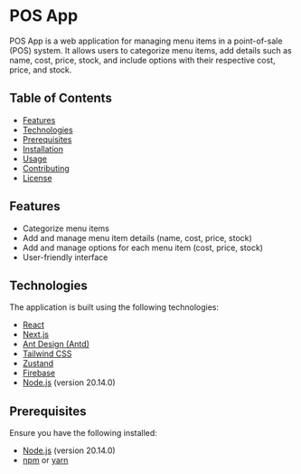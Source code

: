 # POS App

POS App is a web application for managing menu items in a point-of-sale (POS) system. It allows users to categorize menu items, add details such as name, cost, price, stock, and include options with their respective cost, price, and stock.

## Table of Contents

- [Features](#features)
- [Technologies](#technologies)
- [Prerequisites](#prerequisites)
- [Installation](#installation)
- [Usage](#usage)
- [Contributing](#contributing)
- [License](#license)

## Features

- Categorize menu items
- Add and manage menu item details (name, cost, price, stock)
- Add and manage options for each menu item (cost, price, stock)
- User-friendly interface

## Technologies

The application is built using the following technologies:

- [React](https://reactjs.org/)
- [Next.js](https://nextjs.org/)
- [Ant Design (Antd)](https://ant.design/)
- [Tailwind CSS](https://tailwindcss.com/)
- [Zustand](https://github.com/pmndrs/zustand)
- [Firebase](https://firebase.google.com/)
- [Node.js](https://nodejs.org/) (version 20.14.0)

## Prerequisites

Ensure you have the following installed:

- [Node.js](https://nodejs.org/) (version 20.14.0)
- [npm](https://www.npmjs.com/) or [yarn](https://yarnpkg.com/)

